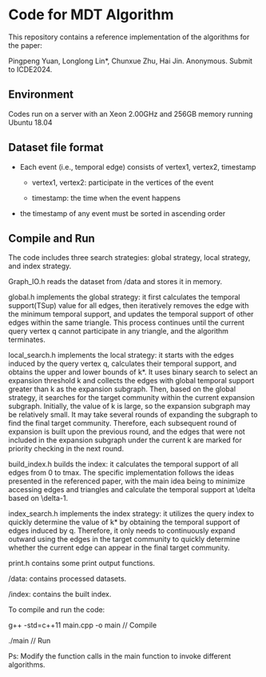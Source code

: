 # Code for MDT  Algorithm

This repository contains a reference implementation of the algorithms for the paper:

Pingpeng Yuan, Longlong Lin*, Chunxue Zhu, Hai Jin. Anonymous. Submit to ICDE2024.

## Environment

Codes run on a server with an Xeon 2.00GHz and 256GB memory running Ubuntu 18.04

## Dataset file format

- Each event (i.e., temporal edge) consists of vertex1, vertex2, timestamp

	- vertex1, vertex2: participate in the vertices of the event

	- timestamp: the time when the event happens

- the timestamp of any event must be sorted in ascending order

## Compile and Run

The code includes three search strategies: global strategy, local strategy, and index strategy.

Graph_IO.h reads the dataset from /data and stores it in memory.

global.h implements the global strategy: it first calculates the temporal support(TSup) value for all edges, then iteratively removes the edge with the minimum temporal support, and updates the temporal support of other edges within the same triangle. This process continues until the current query vertex q cannot participate in any triangle, and the algorithm terminates.

local_search.h implements the local strategy: it starts with the edges induced by the query vertex q, calculates their temporal support, and obtains the upper and lower bounds of k*. It uses binary search to select an expansion threshold k and collects the edges with global temporal support greater than k as the expansion subgraph. Then, based on the global strategy, it searches for the target community within the current expansion subgraph. Initially, the value of k is large, so the expansion subgraph may be relatively small. It may take several rounds of expanding the subgraph to find the final target community. Therefore, each subsequent round of expansion is built upon the previous round, and the edges that were not included in the expansion subgraph under the current k are marked for priority checking in the next round.

build_index.h builds the index: it calculates the temporal support of all edges from 0 to tmax. The specific implementation follows the ideas presented in the referenced paper, with the main idea being to minimize accessing edges and triangles and calculate the temporal support at \delta based on \delta-1.

index_search.h implements the index strategy: it utilizes the query index to quickly determine the value of k* by obtaining the temporal support of edges induced by q. Therefore, it only needs to continuously expand outward using the edges in the target community to quickly determine whether the current edge can appear in the final target community.

print.h contains some print output functions.

/data: contains processed datasets.

/index: contains the built index.

To compile and run the code:

g++ -std=c++11 main.cpp -o main // Compile

./main 				// Run

Ps: Modify the function calls in the main function to invoke different algorithms.
